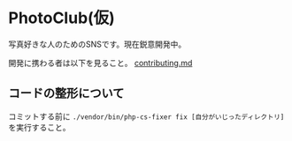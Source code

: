 # PhotoClub(仮)
写真好きな人のためのSNSです。現在鋭意開発中。

開発に携わる者は以下を見ること。
[contributing.md](contributing.md)

## コードの整形について
コミットする前に
``./vendor/bin/php-cs-fixer fix [自分がいじったディレクトリ] ``
を実行すること。
